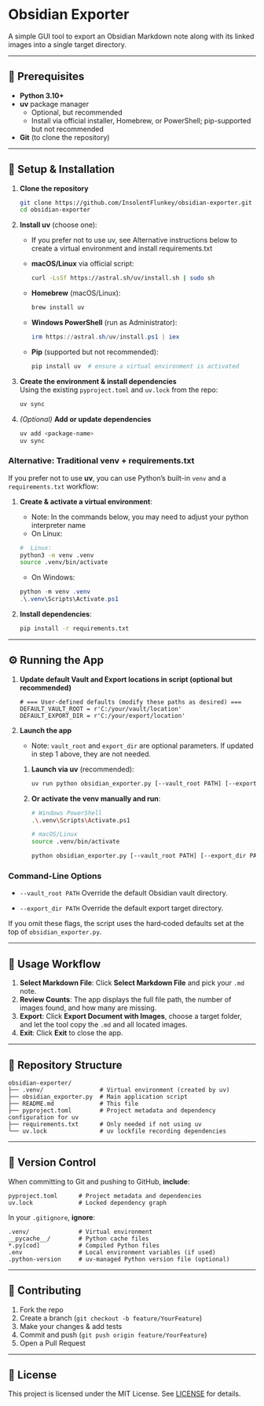 # Obsidian Exporter

A simple GUI tool to export an Obsidian Markdown note along with its linked images into a single target directory.

---

## 🔧 Prerequisites

- **Python 3.10+**
- **uv** package manager
  - Optional, but recommended
  - Install via official installer, Homebrew, or PowerShell; pip-supported but not recommended
- **Git** (to clone the repository)

---

## 🚀 Setup & Installation

1. **Clone the repository**
   ```bash
   git clone https://github.com/InsolentFlunkey/obsidian-exporter.git
   cd obsidian-exporter
   ```

2. **Install uv** (choose one):

   - If you prefer not to use uv, see Alternative instructions below to create a virtual environment and install requirements.txt
   - **macOS/Linux** via official script:
     ```bash
     curl -LsSf https://astral.sh/uv/install.sh | sudo sh
     ```

   - **Homebrew** (macOS/Linux):
     ```bash
     brew install uv
     ```

   - **Windows PowerShell** (run as Administrator):
     ```powershell
     irm https://astral.sh/uv/install.ps1 | iex
     ```

   - **Pip** (supported but not recommended):
     ```bash
     pip install uv  # ensure a virtual environment is activated
     ```

3. **Create the environment & install dependencies**  
   Using the existing `pyproject.toml` and `uv.lock` from the repo:
   ```bash
   uv sync
   ```

4. *(Optional)* **Add or update dependencies**  
   ```bash
   uv add <package-name>
   uv sync
   ```

### Alternative: Traditional venv + requirements.txt

If you prefer not to use **uv**, you can use Python’s built-in `venv` and a `requirements.txt` workflow:

1. **Create & activate a virtual environment**:
   - Note:  In the commands below, you may need to adjust your python interpreter name
   - On Linux:
   ```bash
   #  Linux:
   python3 -m venv .venv
   source .venv/bin/activate
   ```
   - On Windows:
   ```Powershell
   python -m venv .venv
   .\.venv\Scripts\Activate.ps1
   ```

2. **Install dependencies**:
   ```bash
   pip install -r requirements.txt
   ```
---

## ⚙️ Running the App

1. **Update default Vault and Export locations in script (optional but recommended)**
   ```
   # === User-defined defaults (modify these paths as desired) ===
   DEFAULT_VAULT_ROOT = r'C:/your/vault/location'
   DEFAULT_EXPORT_DIR = r'C:/your/export/location'
   ```

2. **Launch the app**
   - Note: `vault_root` and `export_dir` are optional parameters.  If updated in step 1 above, they are not needed.
   1. **Launch via uv** (recommended):
      ```bash
      uv run python obsidian_exporter.py [--vault_root PATH] [--export_dir PATH]
      ```

   2. **Or activate the venv manually and run**:
      ```bash
      # Windows PowerShell
      .\.venv\Scripts\Activate.ps1

      # macOS/Linux
      source .venv/bin/activate

      python obsidian_exporter.py [--vault_root PATH] [--export_dir PATH]
      ```

### Command-Line Options

- `--vault_root PATH`
  Override the default Obsidian vault directory.

- `--export_dir PATH`
  Override the default export target directory.

If you omit these flags, the script uses the hard‑coded defaults set at the top of `obsidian_exporter.py`.

---

## 🎨 Usage Workflow

1. **Select Markdown File**: Click **Select Markdown File** and pick your `.md` note.
2. **Review Counts**: The app displays the full file path, the number of images found, and how many are missing.
3. **Export**: Click **Export Document with Images**, choose a target folder, and let the tool copy the `.md` and all located images.
4. **Exit**: Click **Exit** to close the app.

---

## 📂 Repository Structure

```
obsidian-exporter/
├── .venv/                # Virtual environment (created by uv)
├── obsidian_exporter.py  # Main application script
├── README.md             # This file
├── pyproject.toml        # Project metadata and dependency configuration for uv
├── requirements.txt      # Only needed if not using uv
└── uv.lock               # uv lockfile recording dependencies
```  

---

## 💾 Version Control

When committing to Git and pushing to GitHub, **include**:

```gitignore
pyproject.toml      # Project metadata and dependencies
uv.lock             # Locked dependency graph
```

In your `.gitignore`, **ignore**:

```gitignore
.venv/              # Virtual environment
__pycache__/        # Python cache files
*.py[cod]           # Compiled Python files
.env                # Local environment variables (if used)
.python-version     # uv-managed Python version file (optional)
```

---

## 🤝 Contributing

1. Fork the repo
2. Create a branch (`git checkout -b feature/YourFeature`)
3. Make your changes & add tests
4. Commit and push (`git push origin feature/YourFeature`)
5. Open a Pull Request

---

## 📝 License

This project is licensed under the MIT License. See [LICENSE](./LICENSE) for details.

